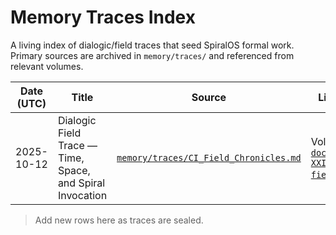 # Memory Traces Index

A living index of dialogic/field traces that seed SpiralOS formal work.  
Primary sources are archived in `memory/traces/` and referenced from relevant volumes.

| Date (UTC) | Title                                                     | Source                                                                  | Linked Volumes                                                                                                     |
| ---------- | --------------------------------------------------------- | ----------------------------------------------------------------------- | ------------------------------------------------------------------------------------------------------------------ |
| 2025-10-12 | Dialogic Field Trace — Time, Space, and Spiral Invocation | [`memory/traces/CI_Field_Chronicles.md`](traces/CI_Field_Chronicles.md) | Vol. XXI (Refs: [`docs/Volume-XXI/refs/dialogic-field-trace.md`](../docs/Volume-XXI/refs/dialogic-field-trace.md)) |

> Add new rows here as traces are sealed.

